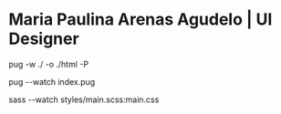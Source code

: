 # Maria Paulina Arenas Agudelo | UI Designer

pug -w ./ -o ./html -P  

pug --watch index.pug

sass --watch styles/main.scss:main.css